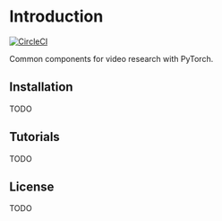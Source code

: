 # Introduction
[![CircleCI](https://circleci.com/gh/fairinternal/pytorchvideo.svg?style=shield&circle-token=0c653d79cf66e7399d5c8f4be80c81e5f0014a9d)](https://circleci.com/gh/fairinternal/pytorchvideo)

Common components for video research with PyTorch.

## Installation

TODO


## Tutorials

TODO

## License

TODO


